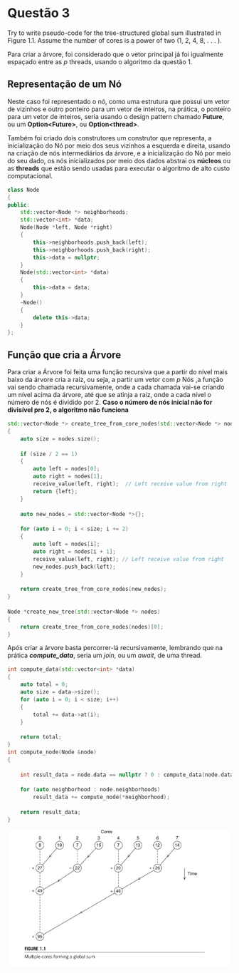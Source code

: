 # Questão 3

Try to write pseudo-code for the tree-structured global sum illustrated in
Figure 1.1. Assume the number of cores is a power of two (1, 2, 4, 8, . . . ).


Para criar a árvore, foi considerado que o vetor principal já foi igualmente espaçado entre as _p_ threads, usando o algoritmo da questão 1.


## Representação de um Nó

Neste caso foi representado o nó, como uma estrutura que possui um vetor de vizinhos e outro ponteiro para um vetor de inteiros, na prática,
o ponteiro para um vetor de inteiros, seria usando o design pattern chamado **Future**, ou um **Option\<Future\>**, ou **Option\<thread\>**. 

Também foi criado dois construtores um construtor que representa,
a inicialização do Nó por meio dos seus vizinhos a esquerda e direita,
usando na criação de nós intermediários  da árvore, e a inicialização
do Nó por meio do seu dado, os nós inicializados por meio dos dados
abstrai os **núcleos** ou as **threads** que estão sendo usadas para
executar o algoritmo de alto custo computacional. 

```c++
class Node
{
public:
    std::vector<Node *> neighborhoods;
    std::vector<int> *data;
    Node(Node *left, Node *right)
    {
        this->neighborhoods.push_back(left);
        this->neighborhoods.push_back(right);
        this->data = nullptr;
    }
    Node(std::vector<int> *data)
    {
        this->data = data;
    }
    ~Node()
    {
        delete this->data;
    }
};

```
## Função que cria a Árvore

Para criar a Árvore foi feita uma função recursiva que
a partir do nível mais baixo da árvore cria a raiz, ou seja,
a partir um vetor com _p_ Nós ,a função vai sendo chamada recursivamente,
onde a cada chamada vai-se criando um nível acima da árvore, até
que se atinja a raiz, onde a cada nível o número de nós é dividido
por 2. **Caso o número de nós inicial não for divisível pro 2, o algoritmo não funciona**

```c++
std::vector<Node *> create_tree_from_core_nodes(std::vector<Node *> nodes)
{
    auto size = nodes.size();

    if (size / 2 == 1)
    {
        auto left = nodes[0];
        auto right = nodes[1];
        receive_value(left, right);  // Left receive value from right
        return {left};
    }

    auto new_nodes = std::vector<Node *>{};

    for (auto i = 0; i < size; i += 2)
    {
        auto left = nodes[i]; 
        auto right = nodes[i + 1];
        receive_value(left, right); // Left receive value from right
        new_nodes.push_back(left);
    }

    return create_tree_from_core_nodes(new_nodes);
}

Node *create_new_tree(std::vector<Node *> nodes)
{
    return create_tree_from_core_nodes(nodes)[0];
}
```

Após criar a árvore basta percorrer-lá recursivamente, lembrando que na prática
**_compute_data_**, seria um _join_, ou um _await_, de uma thread.

```c++
int compute_data(std::vector<int> *data)
{
    auto total = 0;
    auto size = data->size();
    for (auto i = 0; i < size; i++)
    {
        total += data->at(i);
    }

    return total;
}
int compute_node(Node &node)
{

    int result_data = node.data == nullptr ? 0 : compute_data(node.data);

    for (auto neighborhood : node.neighborhoods)
        result_data += compute_node(*neighborhood);

    return result_data;
}
```
![](global_sum.png)